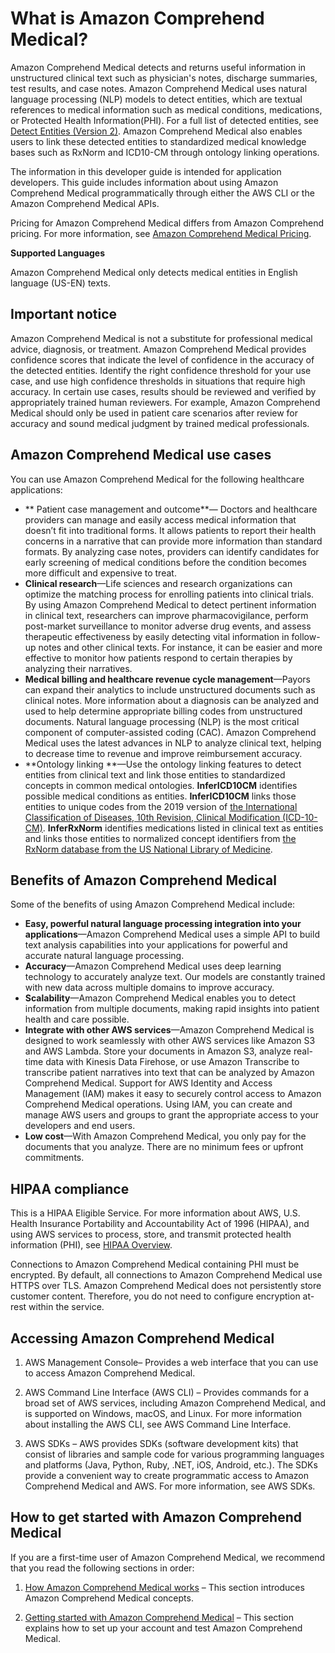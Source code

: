 # What is Amazon Comprehend Medical?<a name="comprehendmedical-welcome"></a>

Amazon Comprehend Medical detects and returns useful information in unstructured clinical text such as physician's notes, discharge summaries, test results, and case notes\. Amazon Comprehend Medical uses natural language processing \(NLP\) models to detect entities, which are textual references to medical information such as medical conditions, medications, or Protected Health Information\(PHI\)\. For a full list of detected entities, see [Detect Entities \(Version 2\)](textanalysis-entitiesv2.md)\. Amazon Comprehend Medical also enables users to link these detected entities to standardized medical knowledge bases such as RxNorm and ICD10\-CM through ontology linking operations\. 

 The information in this developer guide is intended for application developers\. This guide includes information about using Amazon Comprehend Medical programmatically through either the AWS CLI or the Amazon Comprehend Medical APIs\. 

Pricing for Amazon Comprehend Medical differs from Amazon Comprehend pricing\. For more information, see [Amazon Comprehend Medical Pricing](https://aws.amazon.com/comprehend/pricing/)\.

**Supported Languages**

 Amazon Comprehend Medical only detects medical entities in English language \(US\-EN\) texts\.

## Important notice<a name="important-notice"></a>

Amazon Comprehend Medical is not a substitute for professional medical advice, diagnosis, or treatment\. Amazon Comprehend Medical provides confidence scores that indicate the level of confidence in the accuracy of the detected entities\. Identify the right confidence threshold for your use case, and use high confidence thresholds in situations that require high accuracy\. In certain use cases, results should be reviewed and verified by appropriately trained human reviewers\. For example, Amazon Comprehend Medical should only be used in patient care scenarios after review for accuracy and sound medical judgment by trained medical professionals\.

## Amazon Comprehend Medical use cases<a name="how-examples-med"></a>

You can use Amazon Comprehend Medical for the following healthcare applications:
+ ** Patient case management and outcome**— Doctors and healthcare providers can manage and easily access medical information that doesn’t fit into traditional forms\. It allows patients to report their health concerns in a narrative that can provide more information than standard formats\. By analyzing case notes, providers can identify candidates for early screening of medical conditions before the condition becomes more difficult and expensive to treat\. 
+ **Clinical research**—Life sciences and research organizations can optimize the matching process for enrolling patients into clinical trials\. By using Amazon Comprehend Medical to detect pertinent information in clinical text, researchers can improve pharmacovigilance, perform post\-market surveillance to monitor adverse drug events, and assess therapeutic effectiveness by easily detecting vital information in follow\-up notes and other clinical texts\. For instance, it can be easier and more effective to monitor how patients respond to certain therapies by analyzing their narratives\.
+ **Medical billing and healthcare revenue cycle management**—Payors can expand their analytics to include unstructured documents such as clinical notes\. More information about a diagnosis can be analyzed and used to help determine appropriate billing codes from unstructured documents\. Natural language processing \(NLP\) is the most critical component of computer\-assisted coding \(CAC\)\. Amazon Comprehend Medical uses the latest advances in NLP to analyze clinical text, helping to decrease time to revenue and improve reimbursement accuracy\.
+ **Ontology linking **—Use the ontology linking features to detect entities from clinical text and link those entities to standardized concepts in common medical ontologies\. **InferICD10CM** identifies possible medical conditions as entities\. **InferICD10CM** links those entities to unique codes from the 2019 version of [ the International Classification of Diseases, 10th Revision, Clinical Modification \(ICD\-10\-CM\)](https://www.cdc.gov/nchs/icd/icd10cm.htm)\. **InferRxNorm** identifies medications listed in clinical text as entities and links those entities to normalized concept identifiers from [ the RxNorm database from the US National Library of Medicine](https://www.nlm.nih.gov/research/umls/rxnorm/docs/rxnormfiles.html )\.

## Benefits of Amazon Comprehend Medical<a name="how-benefits-med"></a>

Some of the benefits of using Amazon Comprehend Medical include:
+ **Easy, powerful natural language processing integration into your applications**—Amazon Comprehend Medical uses a simple API to build text analysis capabilities into your applications for powerful and accurate natural language processing\. 
+ **Accuracy**—Amazon Comprehend Medical uses deep learning technology to accurately analyze text\. Our models are constantly trained with new data across multiple domains to improve accuracy\.
+ **Scalability**—Amazon Comprehend Medical enables you to detect information from multiple documents, making rapid insights into patient health and care possible\.
+ **Integrate with other AWS services**—Amazon Comprehend Medical is designed to work seamlessly with other AWS services like Amazon S3 and AWS Lambda\. Store your documents in Amazon S3, analyze real\-time data with Kinesis Data Firehose, or use Amazon Transcribe to transcribe patient narratives into text that can be analyzed by Amazon Comprehend Medical\. Support for AWS Identity and Access Management \(IAM\) makes it easy to securely control access to Amazon Comprehend Medical operations\. Using IAM, you can create and manage AWS users and groups to grant the appropriate access to your developers and end users\.
+ **Low cost**—With Amazon Comprehend Medical, you only pay for the documents that you analyze\. There are no minimum fees or upfront commitments\. 

## HIPAA compliance<a name="how-medical-hipaa"></a>

This is a HIPAA Eligible Service\. For more information about AWS, U\.S\. Health Insurance Portability and Accountability Act of 1996 \(HIPAA\), and using AWS services to process, store, and transmit protected health information \(PHI\), see [HIPAA Overview](https://aws.amazon.com/compliance/hipaa-compliance/)\.

Connections to Amazon Comprehend Medical containing PHI must be encrypted\. By default, all connections to Amazon Comprehend Medical use HTTPS over TLS\. Amazon Comprehend Medical does not persistently store customer content\. Therefore, you do not need to configure encryption at\-rest within the service\.

## Accessing Amazon Comprehend Medical<a name="accessing-comprehend-medical"></a>

1. AWS Management Console– Provides a web interface that you can use to access Amazon Comprehend Medical\.

1. AWS Command Line Interface \(AWS CLI\) – Provides commands for a broad set of AWS services, including Amazon Comprehend Medical, and is supported on Windows, macOS, and Linux\. For more information about installing the AWS CLI, see AWS Command Line Interface\. 

1. AWS SDKs – AWS provides SDKs \(software development kits\) that consist of libraries and sample code for various programming languages and platforms \(Java, Python, Ruby, \.NET, iOS, Android, etc\.\)\. The SDKs provide a convenient way to create programmatic access to Amazon Comprehend Medical and AWS\. For more information, see AWS SDKs\.

## How to get started with Amazon Comprehend Medical<a name="first-time-user-med"></a>

If you are a first\-time user of Amazon Comprehend Medical, we recommend that you read the following sections in order:

1. [How Amazon Comprehend Medical works](comprehendmedical-howitworks.md) – This section introduces Amazon Comprehend Medical concepts\. 

1. [Getting started with Amazon Comprehend Medical](comprehendmedical-gettingstarted.md) – This section explains how to set up your account and test Amazon Comprehend Medical\. 